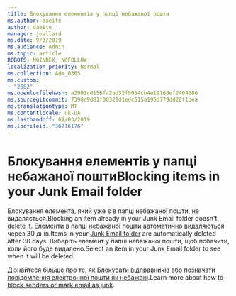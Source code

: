 ```yaml
---
title: Блокування елементів у папці небажаної пошти
ms.author: daeite
author: daeite
manager: joallard
ms.date: 9/3/2019
ms.audience: Admin
ms.topic: article
ROBOTS: NOINDEX, NOFOLLOW
localization_priority: Normal
ms.collection: Adm_O365
ms.custom:
- "2682"
ms.openlocfilehash: a2901c0156fa2ad32f9954cb4e19160ef2404086
ms.sourcegitcommit: 7398c9d81f00328d1edc515a195d779dd28f1bea
ms.translationtype: MT
ms.contentlocale: uk-UA
ms.lasthandoff: 09/03/2019
ms.locfileid: "36716176"
---
```

# <a name="blocking-items-in-your-junk-email-folder"></a><span data-ttu-id="2c118-102">Блокування елементів у папці небажаної пошти</span><span class="sxs-lookup"><span data-stu-id="2c118-102">Blocking items in your Junk Email folder</span></span>

<span data-ttu-id="2c118-103">Блокування елемента, який уже є в папці небажаної пошти, не видаляється.</span><span class="sxs-lookup"><span data-stu-id="2c118-103">Blocking an item already in your Junk Email folder doesn't delete it.</span></span> <span data-ttu-id="2c118-104">Елементи в [папці небажаної пошти](https://outlook.live.com/mail/junkemail) автоматично видаляються через 30 днів.</span><span class="sxs-lookup"><span data-stu-id="2c118-104">Items in your [Junk Email folder](https://outlook.live.com/mail/junkemail) are automatically deleted after 30 days.</span></span> <span data-ttu-id="2c118-105">Виберіть елемент у папці небажаної пошти, щоб побачити, коли його буде видалено.</span><span class="sxs-lookup"><span data-stu-id="2c118-105">Select an item in your Junk Email folder to see when it will be deleted.</span></span>

<span data-ttu-id="2c118-106">Дізнайтеся більше про те, як [Блокувати відправників або позначати повідомлення електронної пошти як небажані](https://support.office.com/article/a3ece97b-82f8-4a5e-9ac3-e92fa6427ae4).</span><span class="sxs-lookup"><span data-stu-id="2c118-106">Learn more about how to [block senders or mark email as junk](https://support.office.com/article/a3ece97b-82f8-4a5e-9ac3-e92fa6427ae4).</span></span>